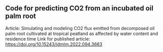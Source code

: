 # 
## Code for predicting CO2 from an incubated oil palm root
Article: Simulating and modeling CO2 flux emitted from decomposed oil palm root cultivated at tropical peatland as affected by water content and residence time
Link for published article: https://doi.org/10.15243/jdmlm.2022.094.3663
